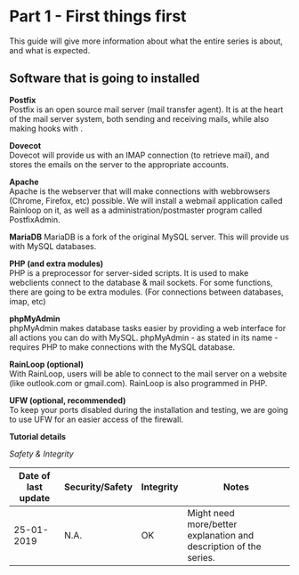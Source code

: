 # Part 1 - First things first
This guide will give more information about what the entire series is about, and what is expected.

## Software that is going to installed
**Postfix**  
Postfix is an open source mail server (mail transfer agent). It is at the heart of the mail server system, both sending and receiving mails, while also making hooks with .

**Dovecot**  
Dovecot will provide us with an IMAP connection (to retrieve mail), and stores the emails on the server to the appropriate accounts.

**Apache**  
Apache is the webserver that will make connections with webbrowsers (Chrome, Firefox, etc) possible. We will install a webmail application called Rainloop on it, as well as a administration/postmaster program called PostfixAdmin.

**MariaDB**
MariaDB is a fork of the original MySQL server. This will provide us with MySQL databases. 

**PHP (and extra modules)**  
PHP is a preprocessor for server-sided scripts. It is used to make webclients connect to the database & mail sockets. For some functions, there are going to be extra modules. (For connections between databases, imap, etc)

**phpMyAdmin**  
phpMyAdmin makes database tasks easier by providing a web interface for all actions you can do with MySQL. phpMyAdmin - as stated in its name - requires PHP to make connections with the MySQL database.

**RainLoop (optional)**  
With RainLoop, users will be able to connect to the mail server on a website (like outlook.com or gmail.com). RainLoop is also programmed in PHP.

**UFW (optional, recommended)**  
To keep your ports disabled during the installation and testing, we are going to use UFW for an easier access of the firewall.



**Tutorial details**

*Safety & Integrity*

| Date of last update | Security/Safety | Integrity | Notes                                                        |
| ------------------- | --------------- | --------- | ------------------------------------------------------------ |
| 25-01-2019          | N.A.            | OK        | Might need more/better explanation and description of the series. |